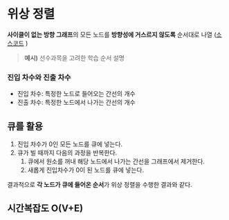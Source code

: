 # 위상 정렬

**사이클이 없는 방향 그래프**의 모든 노드를  **방향성에 거스르지 않도록** 순서대로 나열
([소스코드](위상%20정렬.py) )

> **예시)** 선수과목을 고려한 학습 순서 설명


### 진입 차수와 진출 차수
- 진입 차수: 특정한 노드로 들어오는 간선의 개수
- 진출 차수: 특정한 노드에서 나가는 간선의 개수


## 큐를 활용
1. 진입 차수가 0인 모든 노드를 큐에 넣는다.
2. 큐가 빌 때까지 다음의 과정을 반복한다.
   1. 큐에서 원소를 꺼내 해당 노드에서 나가는 간선을 그래프에서 제거한다.
   2. 새롭게 진입차수가 0이 된 노드를 큐에 넣는다.

결과적으로 **각 노드가 큐에 들어온 순서**가 위상 정렬을 수행한 결과와 같다.

## 시간복잡도 O(V+E)